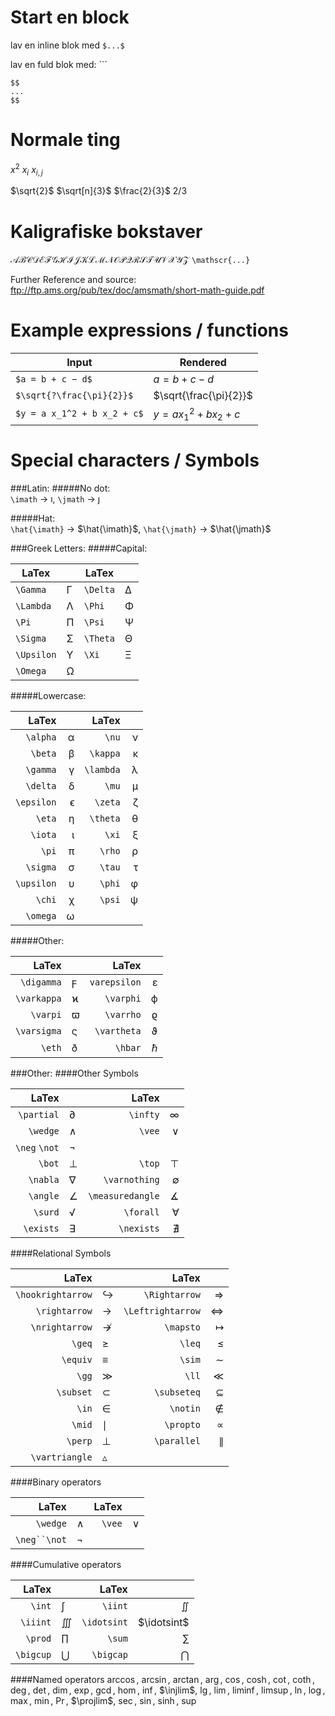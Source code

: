 # Start en block

lav en inline blok med `$...$`

lav en fuld blok med: ```
```
$$
...
$$
```


# Normale ting

$x^2$
$x_i$
$x_{i,j}$

$\sqrt{2}$
$\sqrt[n]{3}$
$\frac{2}{3}$
$2/3$

# Kaligrafiske bokstaver

$\mathscr{ABCDEFGHIJKLMNOPQRSTUVXYZ}$
`\mathscr{...}`




Further Reference and source: ftp://ftp.ams.org/pub/tex/doc/amsmath/short-math-guide.pdf

# Example expressions / functions

|Input             | Rendered        |
|-----------------|----------------|
|`$a = b + c − d$` | $a = b + c − d$ |
|`$\sqrt{?\frac{\pi}{2}}$` | $\sqrt{\frac{\pi}{2}}$ |
|`$y = a x_1^2 + b x_2 + c$` | $y = a x_1^2 + b x_2 + c$ |

# Special characters / Symbols

###Latin:
#####No dot:  
`\imath` $\rightarrow$ $\imath$,
`\jmath` $\rightarrow$ $\jmath$

#####Hat:  
`\hat{\imath}`  $\rightarrow$ $\hat{\imath}$,
`\hat{\jmath}`  $\rightarrow$ $\hat{\jmath}$

###Greek Letters:
#####Capital:

| LaTex      |     | LaTex    |     |
| ---------- | --- | -------- | --- |
| `\Gamma`   | Γ   | `\Delta` | ∆   |
| `\Lambda`  | Λ   | `\Phi`   | Φ   |
| `\Pi`      | Π   | `\Psi`   | Ψ   |
| `\Sigma`   | Σ   | `\Theta` | Θ   |
| `\Upsilon` | Υ   | `\Xi`    | Ξ   |
| `\Omega`   | Ω   |          |     |

#####Lowercase:

|LaTex      |   | LaTex     |   |
|----------:|--:|----------:|--:|
|`\alpha`   | α | `\nu`     | ν |
|`\beta`    | β | `\kappa`  | κ |
|`\gamma`   | γ | `\lambda` | λ |
|`\delta`   | δ |  `\mu`    | µ |    
|`\epsilon` | ϵ | `\zeta`   | ζ |
|`\eta`     | η | `\theta`  | θ |
|`\iota`    | ι | `\xi`     | ξ |
|`\pi`      | π | `\rho`    | ρ |
|`\sigma`   | σ | `\tau`    | τ |
|`\upsilon` | υ | `\phi`    | φ |
|`\chi`     | χ | `\psi`    | ψ |
|`\omega`   | ω |           |   |

#####Other:

|LaTex       |   | LaTex       |   |
|-----------:|---|------------:|--:|
|`\digamma`  | ϝ | `varepsilon`| ε       |
|`\varkappa` | ϰ | `\varphi`   | ϕ       |
|`\varpi`    | ϖ | `\varrho`   | ϱ       |
|`\varsigma` | ς | `\vartheta` | ϑ       |
|`\eth`      | ð | `\hbar`     | $\hbar$ |


###Other:
####Other Symbols

|LaTex         |   | LaTex            |   |
|-------------:|---|-----------------:|--:|
|`\partial`    | ∂ | `\infty`         | ∞ |
|`\wedge`      | ∧ | `\vee`           | ∨ |
|`\neg` `\not` | ¬ |                  |   |
|`\bot`        | ⊥ | `\top`           | ⊤ |
|`\nabla`      | ∇ | `\varnothing`    | ∅ |
|`\angle`      | ∠ | `\measuredangle` | ∡ |
|`\surd`       | √ | `\forall`        | ∀ |
|`\exists`     | ∃ | `\nexists`       | ∄ |

####Relational Symbols

|LaTex             |   | LaTex              |          |
|-----------------:|---|-------------------:|---------:|
|`\hookrightarrow` | ↪      | `\Rightarrow`     | ⇒         |
|`\rightarrow`     | →      | `\Leftrightarrow` | ⇔         |
|`\nrightarrow`    | ↛      | `\mapsto`         | $\mapsto$ |
|`\geq`            | ≥      | `\leq`            | ≤         |
|`\equiv`          | ≡      | `\sim`            | ∼         |
|`\gg`             | ≫      | `\ll`            | ≪          |
|`\subset`          | ⊂     | `\subseteq`     | ⊆           |
|`\in`             | ∈      | `\notin`         | ∉          |
|`\mid`            | $\mid$ | `\propto`        | ∝          |
|`\perp`            | ⊥     | ` \parallel`     | ∥          |
|`\vartriangle`     | $\vartriangle$

####Binary operators

|LaTex        |   | LaTex  |   |
|------------:|---|-------:|--:|
|`\wedge`     | ∧ | `\vee` | ∨ |
|`\neg``\not` | ¬ |        |   |

####Cumulative operators

| LaTex     |           | LaTex       |             |
| --------: | --------- | ----------: | ----------: |
| `\int`    | ∫         | `\iint`     | $\iint$     |
| `\iiint`  | $\iiint$  | `\idotsint` | $\idotsint$ |
| `\prod`   | $\prod$   | `\sum`      | $\sum$      |
| `\bigcup` | $\bigcup$ | `\bigcap`   | $\bigcap$   |

####Named operators
$\arccos$,
$\arcsin$,
$\arctan$,
$\arg$,
$\cos$,
$\cosh$,
$\cot$,
$\coth$,
$\deg$,
$\det$,
$\dim$,
$\exp$,
$\gcd$,
$\hom$,
$\inf$,
$\injlim$,
$\lg$,
$\lim$,
$\liminf$,
$\limsup$,
$\ln$,
$\log$,
$\max$,
$\min$,
$\Pr$,
$\projlim$,
$\sec$,
$\sin$,
$\sinh$,
$\sup$